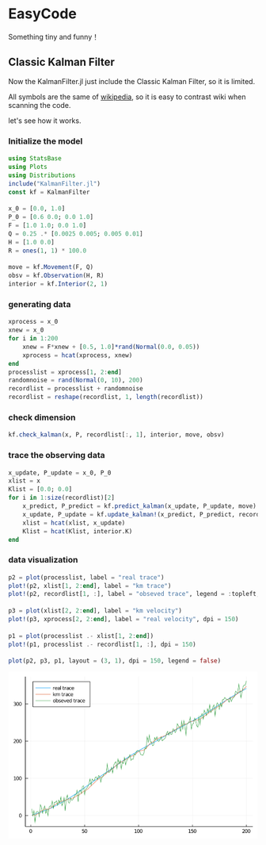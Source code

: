 # EasyCode

Something tiny and funny！

## Classic Kalman Filter

Now the KalmanFilter.jl just include the Classic Kalman Filter, so it is limited. 

All symbols are the same of   [wikipedia](https://en.wikipedia.org/wiki/Kalman_filter), so it is easy to contrast wiki when scanning the code.

let's see how it works.

### Initialize the model

```julia
using StatsBase
using Plots
using Distributions
include("KalmanFilter.jl")
const kf = KalmanFilter

x_0 = [0.0, 1.0]
P_0 = [0.6 0.0; 0.0 1.0]
F = [1.0 1.0; 0.0 1.0]
Q = 0.25 .* [0.0025 0.005; 0.005 0.01]
H = [1.0 0.0]
R = ones(1, 1) * 100.0

move = kf.Movement(F, Q)
obsv = kf.Observation(H, R)
interior = kf.Interior(2, 1)

```

### generating data

```julia
xprocess = x_0
xnew = x_0
for i in 1:200
    xnew = F*xnew + [0.5, 1.0]*rand(Normal(0.0, 0.05))
    xprocess = hcat(xprocess, xnew)
end
processlist = xprocess[1, 2:end]
randomnoise = rand(Normal(0, 10), 200)
recordlist = processlist + randomnoise
recordlist = reshape(recordlist, 1, length(recordlist))
```

### check dimension

```julia
kf.check_kalman(x, P, recordlist[:, 1], interior, move, obsv)
```

### trace the observing data

```julia
x_update, P_update = x_0, P_0
xlist = x
Klist = [0.0; 0.0]
for i in 1:size(recordlist)[2]
    x_predict, P_predict = kf.predict_kalman(x_update, P_update, move)
    x_update, P_update = kf.update_kalman!(x_predict, P_predict, recordlist[:, i], obsv, interior)
    xlist = hcat(xlist, x_update)
    Klist = hcat(Klist, interior.K)
end
```

### data visualization

```julia
p2 = plot(processlist, label = "real trace")
plot!(p2, xlist[1, 2:end], label = "km trace")
plot!(p2, recordlist[1, :], label = "obseved trace", legend = :topleft, dpi = 150)

p3 = plot(xlist[2, 2:end], label = "km velocity")
plot!(p3, xprocess[2, 2:end], label = "real velocity", dpi = 150)

p1 = plot(processlist .- xlist[1, 2:end])
plot!(p1, processlist .- recordlist[1, :], dpi = 150)

plot(p2, p3, p1, layout = (3, 1), dpi = 150, legend = false)
```

![simulation](images/simuliation.png)

